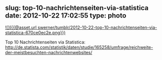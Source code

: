 slug: top-10-nachrichtenseiten-via-statistica
date: 2012-10-22 17:02:55
type: photo
---

[![]({{@asset.url swerner/tumblr/2012-10-22-top-10-nachrichtenseiten-via-statistica-670ce0ec2e.png}})](http://de.statista.com/statistik/daten/studie/165258/umfrage/reichweite-der-meistbesuchten-nachrichtenwebsites/)

Top 10 Nachrichtenseiten via Statistica: <http://de.statista.com/statistik/daten/studie/165258/umfrage/reichweite-der-meistbesuchten-nachrichtenwebsites/>
